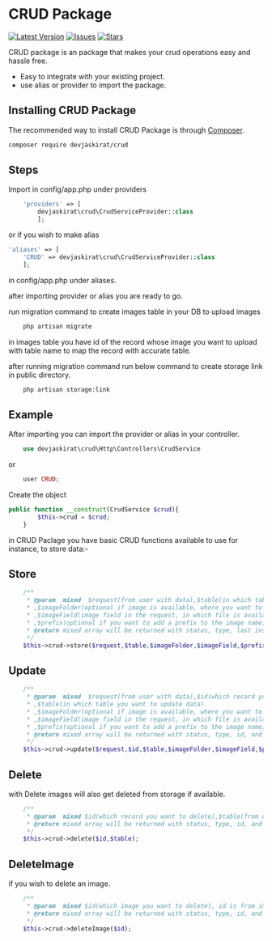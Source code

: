 # CRUD Package
[![Latest Version](https://img.shields.io/github/v/release/hundaljasz/crud-package.svg?style=flat-square)](https://github.com/hundaljasz/crud-package/releases)
[![Issues](https://img.shields.io/github/issues/hundaljasz/crud-package.svg?style=flat-square)](https://github.com/hundaljasz/crud-package/issues)
[![Stars](https://img.shields.io/github/stars/hundaljasz/crud-package.svg?style=flat-square)](https://github.com/hundaljasz/crud-package/stargazers)

CRUD package is an package that makes your crud operations easy and hassle free.
- Easy to integrate with your existing project.
- use alias or provider to import the package.

## Installing CRUD Package

The recommended way to install CRUD Package is through
[Composer](https://getcomposer.org/).

```bash
composer require devjaskirat/crud
```

## Steps

Import in config/app.php under providers 
```php 
    'providers' => [
        devjaskirat\crud\CrudServiceProvider::class
        ];
``` 

or if you wish to make alias 

```php 
'aliases' => [
    'CRUD' => devjaskirat\crud\CrudServiceProvider::class
    ];
```  
in config/app.php under aliases.

after importing provider or alias you are ready to go.

run migration command to create images table in your DB to upload images 
```bash
    php artisan migrate
```

in images table you have id of the record whose image you want to upload with table name to map the record with accurate table.

after running migration command run below command to create storage link in public directory.

```bash
    php artisan storage:link
```
## Example

After importing you can import the provider or alias in your controller.

```php
    use devjaskirat\crud\Http\Controllers\CrudService
```

or 

```php
    user CRUD;
```

Create the object

```php
public function __construct(CrudService $crud){
        $this->crud = $crud;
    }
```
in CRUD Paclage you have basic CRUD functions available to use 
for instance, to store data:-

## Store

```php
    /**
     * @param  mixed  $request(from user with data),$table(in which table you want to store data)
     * ,$imageFolder(optional if image is available, where you want to uplaod it)
     * ,$imageField(image field in the request, in which file is available)
     * ,$prefix(optional if you want to add a prefix to the image name)
     * @return mixed array will be returned with status, type, last inserted id, and message.
     */
    $this->crud->store($request,$table,$imageFolder,$imageField,$prefix); 
```

## Update 

```php
    /**
     * @param  mixed  $request(from user with data),$id(which record you want to update)
     * ,$table(in which table you want to update data)
     * ,$imageFolder(optional if image is available, where you want to uplaod it)
     * ,$imageField(image field in the request, in which file is available)
     * ,$prefix(optional if you want to add a prefix to the image name)
     * @return mixed array will be returned with status, type, id, and message.
     */
    $this->crud->update($request,$id,$table,$imageFolder,$imageField,$prefix);
```

## Delete

with Delete images will also get deleted from storage if available.

```php
    /**
     * @param  mixed $id(which record you want to delete),$table(from which table you want to delete data)
     * @return mixed array will be returned with status, type, id, and message.
     */
    $this->crud->delete($id,$table);
```

## DeleteImage

if you wish to delete an image.

```php
    /**
     * @param  mixed $id(which image you want to delete), id is from images table
     * @return mixed array will be returned with status, type, id, and message.
     */
    $this->crud->deleteImage($id);
```
